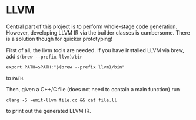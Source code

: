 # LLVM
Central part of this project is to perform whole-stage code generation. However, developing LLVM IR via the builder classes is cumbersome.
There is a solution though for quicker prototyping!

First of all, the llvm tools are needed. If you have installed LLVM via brew, add `$(brew --prefix llvm)/bin`
```$xslt
export PATH=$PATH:"$(brew --prefix llvm)/bin"
```
to `PATH`.

Then, given a C++/C file (does not need to contain a main function) run
```$xslt
clang -S -emit-llvm file.cc && cat file.ll
```
to print out the generated LLVM IR.